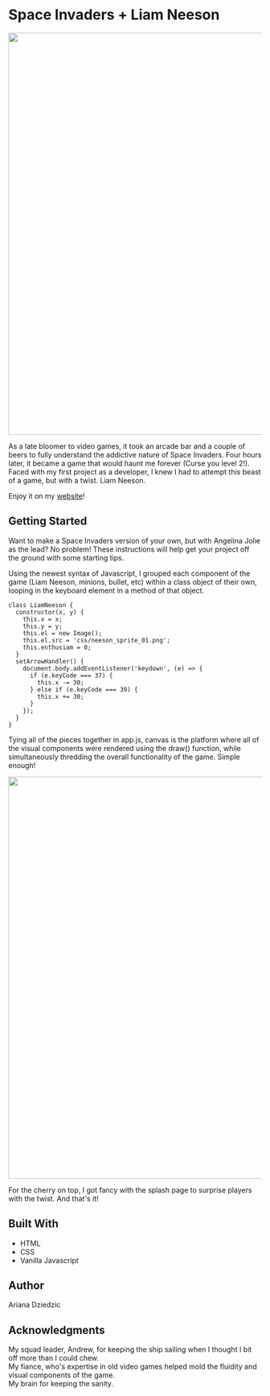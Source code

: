# Space Invaders + Liam Neeson

<p align="center">
  <img src="http://arianadziedzic.com/space_invaders/css/space-invaders-readme.png" width="800"/>
</p>

As a late bloomer to video games, it took an arcade bar and a couple of beers to fully
understand the addictive nature of Space Invaders. Four hours later, 
it became a game that would haunt me forever (Curse you level 2!). Faced with my first
project as a developer, I knew I had to attempt this beast of a game, but with a
twist. Liam Neeson.

Enjoy it on my <a href="http://arianadziedzic.com/space_invaders/index.html" target="_blank">website</a>!

## Getting Started
Want to make a Space Invaders version of your own, but with Angelina Jolie as the lead? No problem!
These instructions will help get your project off the ground with some starting tips. </br>

Using the newest syntax of Javascript, I grouped each component of the game (Liam Neeson, minions,
bullet, etc) within a class object of their own, looping in the keyboard element in a method of that object.

```
class LiamNeeson {
  constructor(x, y) {
    this.x = x;
    this.y = y;
    this.el = new Image();
    this.el.src = 'css/neeson_sprite_01.png';
    this.enthusiam = 0;
  }
  setArrowHandler() {
    document.body.addEventListener('keydown', (e) => {
      if (e.keyCode === 37) {
        this.x -= 30;
      } else if (e.keyCode === 39) {
        this.x += 30;
      }
    });
  }
}
```

Tying all of the pieces together in app.js, canvas is the platform where all of the
visual components were rendered using the draw() function, while simultaneously thredding the
overall functionality of the game. Simple enough!

<p align="center">
  <img src="http://arianadziedzic.com/space_invaders/css/space-invaders-readme2.png" width="800"/>
</p>

For the cherry on top, I got fancy with the splash page to surprise players with the twist. And that's it!

## Built With
* HTML
* CSS
* Vanilla Javascript

## Author
Ariana Dziedzic

## Acknowledgments
My squad leader, Andrew, for keeping the ship sailing when I thought I bit off more than I could chew. </br>
My fiance, who's expertise in old video games helped mold the fluidity and visual components of the game. </br>
My brain for keeping the sanity. </br>
